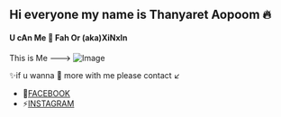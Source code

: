 ## Hi everyone my name is Thanyaret Aopoom 🔥
#### U cAn Me 🤙 Fah Or (aka)XiNxIn


 This is Me --->
![Image](https://cdn.discordapp.com/attachments/1049391908306292827/1049392022060027954/me.png)

✨if u wanna 💬 more with me please contact ↙️
* 📌[FACEBOOK](https://www.facebook.com/fefifah/)
* ⚡[INSTAGRAM](https://www.instagram.com/reasonyamsostruckwitchu/)

